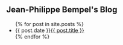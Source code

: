## Jean-Philippe Bempel's Blog

<ul>
  {% for post in site.posts %}
    <li>
      {{ post.date }}<a href="{{ post.url }}">{{ post.title }}</a>
    </li>
  {% endfor %}
</ul>

